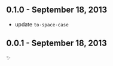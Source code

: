 0.1.0 - September 18, 2013
--------------------------
* update `to-space-case`

0.0.1 - September 18, 2013
--------------------------
:sparkles: